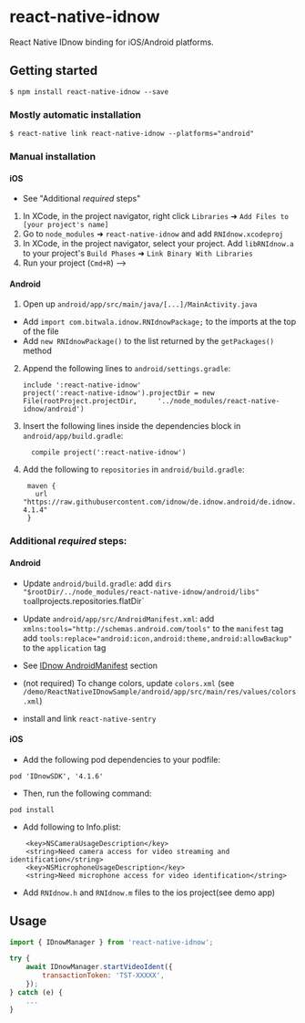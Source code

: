 # react-native-idnow

React Native IDnow binding for iOS/Android platforms.

## Getting started

`$ npm install react-native-idnow --save`

### Mostly automatic installation

`$ react-native link react-native-idnow --platforms="android"`

### Manual installation

#### iOS

- See "Additional _required_ steps"

1. In XCode, in the project navigator, right click `Libraries` ➜ `Add Files to [your project's name]`
2. Go to `node_modules` ➜ `react-native-idnow` and add `RNIdnow.xcodeproj`
3. In XCode, in the project navigator, select your project. Add `libRNIdnow.a` to your project's `Build Phases` ➜ `Link Binary With Libraries`
4. Run your project (`Cmd+R`) -->

#### Android

1. Open up `android/app/src/main/java/[...]/MainActivity.java`

- Add `import com.bitwala.idnow.RNIdnowPackage;` to the imports at the top of the file
- Add `new RNIdnowPackage()` to the list returned by the `getPackages()` method

2. Append the following lines to `android/settings.gradle`:
   ```
   include ':react-native-idnow'
   project(':react-native-idnow').projectDir = new File(rootProject.projectDir, 	'../node_modules/react-native-idnow/android')
   ```
3. Insert the following lines inside the dependencies block in `android/app/build.gradle`:
   ```
     compile project(':react-native-idnow')
   ```
4. Add the following to `repositories` in `android/build.gradle`:
   ```
    maven {
      url "https://raw.githubusercontent.com/idnow/de.idnow.android/de.idnow.android-4.1.4"
    }
   ```

### Additional _required_ steps:

#### Android

- Update `android/build.gradle`:
  add `dirs "$rootDir/../node_modules/react-native-idnow/android/libs" to`allprojects.repositories.flatDir`

- Update `android/app/src/AndroidManifest.xml`:
  add `xmlns:tools="http://schemas.android.com/tools"` to the `manifest` tag
  add `tools:replace="android:icon,android:theme,android:allowBackup"` to the `application` tag

- See [IDnow AndroidManifest](https://github.com/idnow/de.idnow.android#androidmanifest) section

- (not required) To change colors, update `colors.xml` (see `/demo/ReactNativeIDnowSample/android/app/src/main/res/values/colors.xml`)

- install and link `react-native-sentry`

#### iOS

- Add the following pod dependencies to your podfile:

```
pod 'IDnowSDK', '4.1.6'
```

- Then, run the following command:

```
pod install
```

- Add following to Info.plist:

```
	<key>NSCameraUsageDescription</key>
	<string>Need camera access for video streaming and identification</string>
	<key>NSMicrophoneUsageDescription</key>
	<string>Need microphone access for video identification</string>
```

- Add `RNIdnow.h` and `RNIdnow.m` files to the ios project(see demo app)

## Usage

```javascript
import { IDnowManager } from 'react-native-idnow';

try {
	await IDnowManager.startVideoIdent({
		transactionToken: 'TST-XXXXX',
	});
} catch (e) {
	...
}
```
